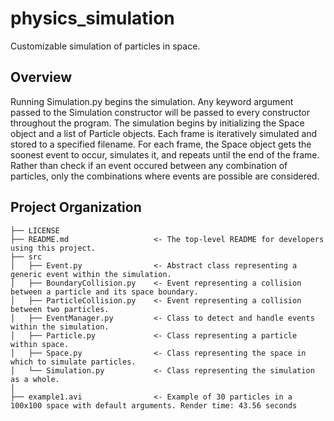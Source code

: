 physics_simulation
==============================

Customizable simulation of particles in space.

Overview
------------

Running Simulation.py begins the simulation. Any keyword argument passed to the Simulation constructor will be passed to every constructor throughout the program. The simulation begins by initializing the Space object and a list of Particle objects. Each frame is iteratively simulated and stored to a specified filename. For each frame, the Space object gets the soonest event to occur, simulates it, and repeats until the end of the frame. Rather than check if an event occured between any combination of particles, only the combinations where events are possible are considered.


Project Organization
------------

    ├── LICENSE
    ├── README.md                   <- The top-level README for developers using this project.
    ├── src
    │   ├── Event.py                <- Abstract class representing a generic event within the simulation.
    │   ├── BoundaryCollision.py    <- Event representing a collision between a particle and its space boundary.
    │   ├── ParticleCollision.py    <- Event representing a collision between two particles.
    │   ├── EventManager.py         <- Class to detect and handle events within the simulation.
    │   ├── Particle.py             <- Class representing a particle within space.
    │   ├── Space.py                <- Class representing the space in which to simulate particles.
    │   └── Simulation.py           <- Class representing the simulation as a whole.
    │
    ├── example1.avi                <- Example of 30 particles in a 100x100 space with default arguments. Render time: 43.56 seconds